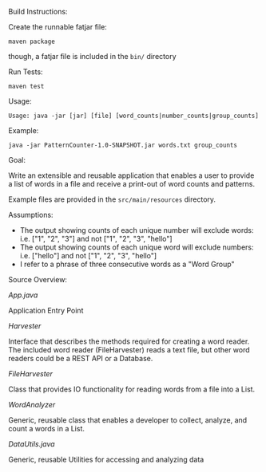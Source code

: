 Build Instructions:

Create the runnable fatjar file:

`maven package`

though, a fatjar file is included in the `bin/` directory

Run Tests:

`maven test`

Usage:

`Usage: java -jar [jar] [file] [word_counts|number_counts|group_counts]`

Example:

`java -jar PatternCounter-1.0-SNAPSHOT.jar words.txt group_counts`

Goal:

Write an extensible and reusable application that enables a user to provide 
a list of words in a file and receive a print-out of word counts and patterns.

Example files are provided in the `src/main/resources` directory.

Assumptions:

- The output showing counts of each unique number will exclude words: 
i.e. ["1", "2", "3"] and not ["1", "2", "3", "hello"]
- The output showing counts of each unique word will exclude numbers:
i.e. ["hello"] and not ["1", "2", "3", "hello"]
- I refer to a phrase of three consecutive words as a "Word Group"

Source Overview:

*App.java*

Application Entry Point

*Harvester*

Interface that describes the methods required for creating a word reader. The included word 
reader (FileHarvester) reads a text file, but other word readers could be a REST API or a Database.

*FileHarvester*

Class that provides IO functionality for reading words from a file into a List.

*WordAnalyzer*

Generic, reusable class that enables a developer to collect, analyze, and count a words in a List.

*DataUtils.java*

Generic, reusable Utilities for accessing and analyzing data